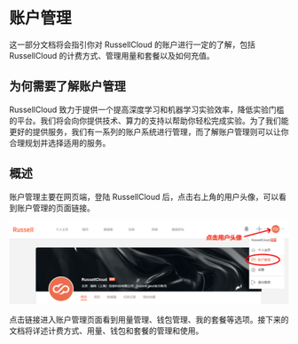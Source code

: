 # 账户管理

这一部分文档将会指引你对 RussellCloud 的账户进行一定的了解，包括 RussellCloud 的计费方式、管理用量和套餐以及如何充值。

## 为何需要了解账户管理

RussellCloud 致力于提供一个提高深度学习和机器学习实验效率，降低实验门槛的平台。我们将会向你提供技术、算力的支持以帮助你轻松完成实验。为了我们能更好的提供服务，我们有一系列的账户系统进行管理，而了解账户管理则可以让你合理规划并选择适用的服务。

## 概述

账户管理主要在网页端，登陆 RussellCloud 后，点击右上角的用户头像，可以看到账户管理的页面链接。

![打开账户管理](/asserts/img/account_open.png)

点击链接进入账户管理页面看到用量管理、钱包管理、我的套餐等选项。接下来的文档将详述计费方式、用量、钱包和套餐的管理和使用。